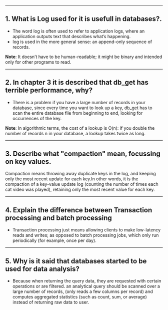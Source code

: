 ***
## 1. What is Log  used for it is usefull in databases?.

- The word log is often used to refer to application logs, where an application outputs text that describes what’s happening.
- log is used in the more general sense: an append-only sequence of records. 

**Note**: It doesn’t have to be human-readable; it might be binary and intended only for other programs to read.



***

## 2. **In chapter 3 it is described that db_get has terrible performance, why?**
- There is a problem if you have a large number of records in your database, since every time you want to look up a key, db_get has to scan the entire database file from beginning to end, looking for occurrences of the key.

**Note**: In algorithmic terms, the cost of a lookup is O(n): if you double the number of records n in your database, a lookup takes twice as long. 
 
***

## 3. **Describe what "compaction" mean,  focussing on key values.**

Compaction means throwing away duplicate keys in the log, and keeping only the most recent update for each key.In other words, it is the compaction of a key-value update log (counting the number of times each cat video was played), retaining only the most recent value for each key.


***

## 4. Explain the difference between Transaction processing and batch processing 
- Transaction processing just means allowing clients to make low-latency reads and writes; as opposed to batch processing jobs, which only run periodically (for example, once per day).

***

## 5. Why is it said that databases started to be used for data analysis?

- Because when returning the query data, they are requested with certain operations or are filtered. an analytical query should be scanned over a large number of records, (only reads a few columns per record) and computes aggregated statistics (such as count, sum, or average) instead of returning raw data to user.

